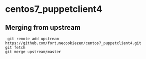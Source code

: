 # centos7_puppetclient4

## Merging from upstream

```shell
 git remote add upstream https://github.com/fortunecookiezen/centos7_puppetclient4.git
git fetch
git merge upstream/master
```

